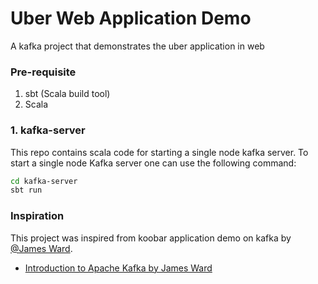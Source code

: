 # Uber Web Application Demo
A kafka project that demonstrates the uber application in web

### Pre-requisite
1. sbt (Scala build tool)
2. Scala

### 1. kafka-server
This repo contains scala code for starting a single node kafka server.
To start a single node Kafka server one can use the following command:
```bash
cd kafka-server
sbt run
```

### Inspiration
This project was inspired from koobar application demo on kafka by [@James Ward](https://github.com/jamesward). <br />
* [Introduction to Apache Kafka by James Ward](https://www.youtube.com/watch?v=UEg40Te8pnE&t=891s)
